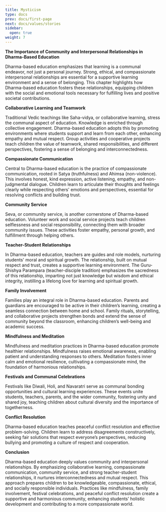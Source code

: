 ```yaml
---
title: Mysticism
type: docs
prev: docs/first-page
next: docs/values/stories
sidebar:
  open: true
weight: 7
---
```



**The Importance of Community and Interpersonal Relationships in Dharma-Based Education**

Dharma-based education emphasizes that learning is a communal endeavor, not just a personal journey. Strong, ethical, and compassionate interpersonal relationships are essential for a supportive learning environment and a sense of belonging. This chapter highlights how Dharma-based education fosters these relationships, equipping children with the social and emotional tools necessary for fulfilling lives and positive societal contributions.

**Collaborative Learning and Teamwork**

Traditional Vedic teachings like Saha-vidya, or collaborative learning, stress the communal aspect of education. Knowledge is enriched through collective engagement. Dharma-based education adopts this by promoting environments where students support and learn from each other, enhancing empathy and mutual respect. Group activities and cooperative projects teach children the value of teamwork, shared responsibilities, and different perspectives, fostering a sense of belonging and interconnectedness.

**Compassionate Communication**

Central to Dharma-based education is the practice of compassionate communication, rooted in Satya (truthfulness) and Ahimsa (non-violence). This involves honest, kind expression, active listening, empathy, and non-judgmental dialogue. Children learn to articulate their thoughts and feelings clearly while respecting others' emotions and perspectives, essential for resolving conflicts and building trust.

**Community Service**

Seva, or community service, is another cornerstone of Dharma-based education. Volunteer work and social service projects teach children selflessness and social responsibility, connecting them with broader community issues. These activities foster empathy, personal growth, and fulfillment through helping others.

**Teacher-Student Relationships**

In Dharma-based education, teachers are guides and role models, nurturing students' moral and spiritual growth. The relationship, built on mutual respect and trust, creates a supportive learning environment. The Guru-Shishya Parampara (teacher-disciple tradition) emphasizes the sacredness of this relationship, imparting not just knowledge but wisdom and ethical integrity, instilling a lifelong love for learning and spiritual growth.

**Family Involvement**

Families play an integral role in Dharma-based education. Parents and guardians are encouraged to be active in their children’s learning, creating a seamless connection between home and school. Family rituals, storytelling, and collaborative projects strengthen bonds and extend the sense of community beyond the classroom, enhancing children’s well-being and academic success.

**Mindfulness and Meditation**

Mindfulness and meditation practices in Dharma-based education promote healthier relationships. Mindfulness raises emotional awareness, enabling patient and understanding responses to others. Meditation fosters inner calm and emotional resilience, cultivating a compassionate mind, the foundation of harmonious relationships.

**Festivals and Communal Celebrations**

Festivals like Diwali, Holi, and Navaratri serve as communal bonding opportunities and cultural learning experiences. These events unite students, teachers, parents, and the wider community, fostering unity and shared joy, teaching children about cultural diversity and the importance of togetherness.

**Conflict Resolution**

Dharma-based education teaches peaceful conflict resolution and effective problem-solving. Children learn to address disagreements constructively, seeking fair solutions that respect everyone’s perspectives, reducing bullying and promoting a culture of respect and cooperation.

**Conclusion**

Dharma-based education deeply values community and interpersonal relationships. By emphasizing collaborative learning, compassionate communication, community service, and strong teacher-student relationships, it nurtures interconnectedness and mutual respect. This approach prepares children to be knowledgeable, compassionate, ethical, and socially responsible individuals. Practices like mindfulness, family involvement, festival celebrations, and peaceful conflict resolution create a supportive and harmonious community, enhancing students’ holistic development and contributing to a more compassionate world.

